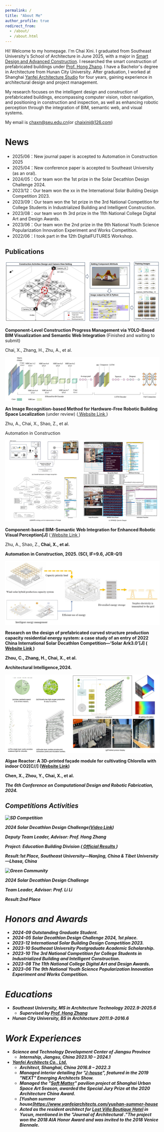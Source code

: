 ```yaml
---
permalink: /
title: "About Me"
author_profile: true
redirect_from: 
  - /about/
  - /about.html
---
```


Hi! Welcome to my homepage. I'm Chai Xini. I graduated from Southeast University's School of Architecture in June 2025, with a major in [Smart Design and Advanced Construction](https://arch.seu.edu.cn/2022/0602/c9118a410612/page.htm). I researched the smart construction of prefabricated buildings under [Prof. Hong Zhang](https://arch.seu.edu.cn/zh/main.psp). I have a Bachelor's degree in Architecture from Hunan City University. After graduation, I worked at Shanghai [Yanfei Architecture Studio](https://www.yanfeiarchitects.com/) for four years, gaining experience in architectural design and project management.

My research focuses on the intelligent design and construction of prefabricated buildings, encompassing computer vision, robot navigation, and positioning in construction and inspection, as well as enhancing robotic perception through the integration of BIM, semantic web, and visual systems.

My email is chaxn@seu.edu.cn(or chaixini@126.com)

News
======
* 2025/06：New journal paper is accepted to Automation in Construction 2025
* 2025/04：New conference paper is accepted to Southeast University (as an oral).
* 2024/05：Our team won the 1st prize in the Solar Decathlon Design Challenge 2024.
* 2023/12：Our team won the xx in the International Solar Building Design Competition 2023.
* 2023/09：Our team won the 1st prize in the 3rd National Competition for College Students in Industrialized Building and Intelligent Construction.
* 2023/08：our team won th 3rd prize in the 11th National College Digital Art and Design Awards.
* 2023/06：Our team won the 2nd prize in the 9th National Youth Science Popularization Innovation Experiment and Works Competition.
* 2022/06：I took part in the 12th DigitalFUTURES Workshop.


Publications
------     
<!-- Flexbox + SCSS -->
<!-- 管理 -->
<div class="about-entry">
  <div class="entry-image">
    <img src="/images/2025_Construction management.jpg" alt="Construction Management">
  </div>
  <div class="entry-text">
    <p><strong>Component-Level Construction Progress Management via YOLO-Based BIM Visualization and Semantic Web Integration</strong> (Finished and waiting to submit)</p>
    <p>Chai, X., Zhang, H., Zhu, A., et al.</p>
  </div>
</div>

<!-- 定位 -->
<div class="about-entry">
  <div class="entry-image">
    <img src="/images/2025_Recognition location.jpg" alt="Recognition Location">
  </div>
  <div class="entry-text">
    <p><strong>An Image Recognition-based Method for Hardware-Free Robotic Building Space Localization</strong> (under review)
      (<a href="https://doi.org/10.1016/j.autcon.2025.106270" target="_blank"> Website Link </a>)
    </p>
    <p>Zhu, A., Chai, X., Shao, Z., et al.</p>
    <p>Automation in Construction</p>
  </div>
</div>

<!-- 构件 -->
<div class="about-entry">
  <div class="entry-image">
    <img src="/images/2025_Component-based.jpg" alt="Component-based BIM">
  </div>
  <div class="entry-text">
    <p><strong>Component-based BIM-Semantic Web Integration for Enhanced Robotic Visual Perception[J]</strong> 
      (<a href="https://doi.org/10.1016/j.autcon.2025.106270" target="_blank"> Website Link </a>)
    </p>
    <p>Zhu, A., Shao, Z.,<strong> Chai, X., <strong> et al.</p>
    <p>Automation in Construction, 2025. (SCI, IF=9.6, JCR-Q1)</p>
  </div>
</div>

<!-- SA3.0 -->
<div class="about-entry">
  <div class="entry-image">
    <img src="/images/2024_SA3.0.jpg" alt="SA3.0 energy">
  </div>
  <div class="entry-text">
    <p><strong>Research on the design of prefabricated curved structure production capacity residential energy system: a case study of an entry of 2022 China International Solar Decathlon Competition—‘Solar Ark3.0’[J]</strong> 
      (<a href="https://link.springer.com/article/10.1007/s44223-024-00079-8" target="_blank"> Website Link </a>)
    </p>
    <p>Zhou, C., Zhang, H., <strong>Chai, X., <strong> et al.</p>
    <p>Architectural Intelligence,2024.</p>
  </div>
</div>

<!-- 3D打印 -->
<div class="about-entry">
  <div class="entry-image">
    <img src="/images/2024_Algae_Reactor.jpg" alt="Alage Reactor">
  </div>
  <div class="entry-text">
    <p><strong>Algae Reactor: A 3D-printed façade module for cultivating Chlorella with indoor CO2[C//]</strong> 
      (<a href="[https://doi.org/10.1016/j.autcon.2025.106270](https://link.springer.com/chapter/10.1007/978-981-96-3433-0_14)" target="_blank">Website Link</a>)
    </p>
    <p>Chen, X., Zhou, Y., <strong>Chai, X.,<strong> et al.</p>
    <p><em>The 6th Conference on Computational Design and Robotic Fabrication<em>, 2024.</p>
  </div>
</div>

Competitions Activities
------
<!-- SD竞赛 -->
<div class="about-entry">
  <div class="entry-image">
    <img src=""/images/2024_Solar_Decathlon.jpg" alt="SD Competition">
  </div>
  <div class="entry-text">
    <p><strong>2024 Solar Decathlon Design Challenge</strong>(<a href="https://www.youtube.com/watch?v=v8HBQzMONmI" target="_blank">Video Link</a>)</p>
    <p>Deputy Team Leader, Advisor: Prof. Hong Zhang</p>
    <p>Project: Education Building Division (<a href="https://www.solardecathlon.gov/past/design/2024/results" target="_blank"> Official Results </a>)</p>
    <p>Result:1st Place, Southeast University—Nanjing, China & Tibet University—Lhasa, China</p>
  </div>
</div>

<!-- 社区 -->
<div class="about-entry">
  <div class="entry-image">
    <img src=""/images/2023_cooperative system.jpg" alt="Green Community">
  </div>
  <div class="entry-text">
    <p><strong>2024 Solar Decathlon Design Challenge</strong></p>
    <p>Team Leader, Advisor: Prof. Li Li</p>
    <p>Result:2nd Place</p>
  </div>
</div>

Honors and Awards
======
* 2024-09 Outstanding Graduate Student.
* 2024-05 Solar Decathlon Design Challenge 2024, 1st place.
* 2023-12 International Solar Building Design Competition 2023.
* 2023-10 Southeast University Postgraduate Academic Scholarship.
* 2023-10 The 3rd National Competition for College Students in Industrialized Building and Intelligent Construction.
* 2023-08 The 11th National College Digital Art and Design Awards.
* 2023-06 The 9th National Youth Science Popularization Innovation Experiment and Works Competition.

Educations
======
* Southeast University, MS in Architecture Technology 2022.9-2025.6
  * Supervised by [Prof. Hong Zhang](https://arch.seu.edu.cn/zh/main.psp)
* Hunan City University, BS in Architecture 2011.9-2016.6

Work Experiences
======
* Science and Technology Development Center of Jiangsu Province
  * Internship, Jiangsu, China 2023.10 – 2024.1
* [Yanfei Architects Co., Ltd.](https://www.yanfeiarchitects.com/)
  * Architect, Shanghai, China 2016.8 – 2022.3
  * Managed interior detailing for "[J-house](https://www.yanfeiarchitects.com/j-house)", featured in the 2019 "NEXT" Emerging Architects Show. 
  * Managed the "[Soft Matter](https://www.yanfeiarchitects.com/soft-matter)" pavilion project at Shanghai Urban Space Art Season, awarded the Special Jury Prize at the 2020 Architecture China Award.
  * [Yushan summer house]https://www.yanfeiarchitects.com/yushan-summer-house
  * Acted as the resident architect for [Lost Villa Boutique Hotel](https://www.yanfeiarchitects.com/lostvillayucun) in Yucun, mentioned in the "Journal of Architectural ."The project won the 2018 AIA Honor Award and was invited to the 2018 Venice Biennale.

